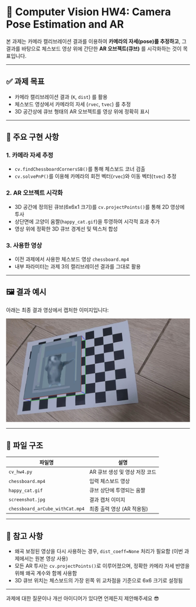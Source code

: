 # 📌 Computer Vision HW4: Camera Pose Estimation and AR

본 과제는 카메라 캘리브레이션 결과를 이용하여 **카메라의 자세(pose)를 추정하고**, 그 결과를 바탕으로 체스보드 영상 위에 간단한 **AR 오브젝트(큐브)** 를 시각화하는 것이 목표입니다.

---

## ✅ 과제 목표
- 카메라 캘리브레이션 결과 (`K`, `dist`) 를 활용
- 체스보드 영상에서 카메라의 자세 (`rvec`, `tvec`) 를 추정
- 3D 공간상에 큐브 형태의 AR 오브젝트를 영상 위에 정확히 표시

---

## 🔧 주요 구현 사항

### 1. 카메라 자세 추정
- `cv.findChessboardCornersSB()`를 통해 체스보드 코너 검출
- `cv.solvePnP()`를 이용해 카메라의 회전 벡터(`rvec`)와 이동 벡터(`tvec`) 추정

### 2. AR 오브젝트 시각화
- 3D 공간에 정의된 큐브(6x6x1 크기)를 `cv.projectPoints()`를 통해 2D 영상에 투사
- 상단면에 고양이 움짤(`happy_cat.gif`)을 투영하여 시각적 효과 추가
- 영상 위에 정확한 3D 큐브 경계선 및 텍스처 합성

### 3. 사용한 영상
- 이전 과제에서 사용한 체스보드 영상 `chessboard.mp4`
- 내부 파라미터는 과제 3의 캘리브레이션 결과를 그대로 활용

---

## 🖼️ 결과 예시
아래는 최종 결과 영상에서 캡처한 이미지입니다:

![AR Cube Screenshot](screenshot.jpg)

---

## 📁 파일 구조
| 파일명                    | 설명                              |
|-------------------------|---------------------------------|
| `cv_hw4.py`             | AR 큐브 생성 및 영상 저장 코드         |
| `chessboard.mp4`        | 입력 체스보드 영상                    |
| `happy_cat.gif`         | 큐브 상단에 투영되는 움짤               |
| `screenshot.jpg`        | 결과 캡처 이미지                     |
| `chessboard_arCube_withCat.mp4` | 최종 출력 영상 (AR 적용됨)        |

---

## 📝 참고 사항
- 왜곡 보정된 영상을 다시 사용하는 경우, `dist_coeff=None` 처리가 필요함 (이번 과제에서는 원본 영상 사용)
- 모든 AR 투사는 `cv.projectPoints()`로 이루어졌으며, 정확한 카메라 자세 반영을 위해 왜곡 계수와 함께 사용함
- 3D 큐브 위치는 체스보드의 가장 왼쪽 위 교차점을 기준으로 6x6 크기로 설정됨

---

과제에 대한 질문이나 개선 아이디어가 있다면 언제든지 제안해주세요 😎

